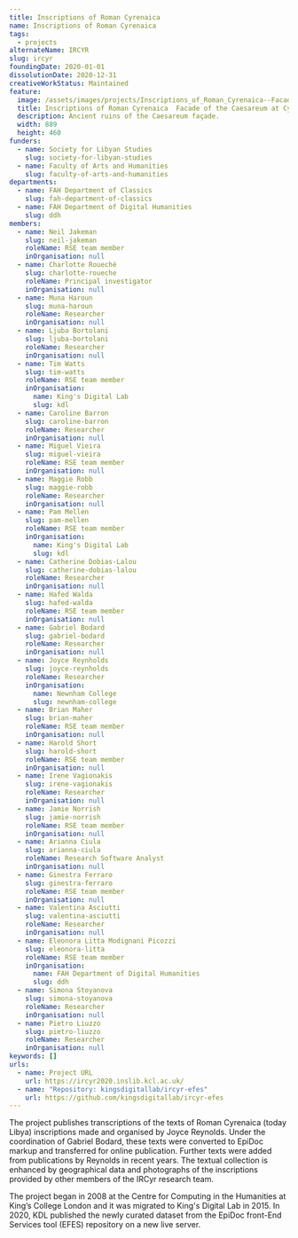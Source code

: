 ```yaml
---
title: Inscriptions of Roman Cyrenaica
name: Inscriptions of Roman Cyrenaica
tags:
  - projects
alternateName: IRCYR
slug: ircyr
foundingDate: 2020-01-01
dissolutionDate: 2020-12-31
creativeWorkStatus: Maintained
feature:
  image: /assets/images/projects/Inscriptions_of_Roman_Cyrenaica--Facade-of-the-Caesareum-at-Cyrene.png
  title: Inscriptions of Roman Cyrenaica  Facade of the Caesareum at Cyrene
  description: Ancient ruins of the Caesareum façade.
  width: 889
  height: 460
funders:
  - name: Society for Libyan Studies
    slug: society-for-libyan-studies
  - name: Faculty of Arts and Humanities
    slug: faculty-of-arts-and-humanities
departments:
  - name: FAH Department of Classics
    slug: fah-department-of-classics
  - name: FAH Department of Digital Humanities
    slug: ddh
members:
  - name: Neil Jakeman
    slug: neil-jakeman
    roleName: RSE team member
    inOrganisation: null
  - name: Charlotte Roueché
    slug: charlotte-roueche
    roleName: Principal investigator
    inOrganisation: null
  - name: Muna Haroun
    slug: muna-haroun
    roleName: Researcher
    inOrganisation: null
  - name: Ljuba Bortolani
    slug: ljuba-bortolani
    roleName: Researcher
    inOrganisation: null
  - name: Tim Watts
    slug: tim-watts
    roleName: RSE team member
    inOrganisation:
      name: King's Digital Lab
      slug: kdl
  - name: Caroline Barron
    slug: caroline-barron
    roleName: Researcher
    inOrganisation: null
  - name: Miguel Vieira
    slug: miguel-vieira
    roleName: RSE team member
    inOrganisation: null
  - name: Maggie Robb
    slug: maggie-robb
    roleName: Researcher
    inOrganisation: null
  - name: Pam Mellen
    slug: pam-mellen
    roleName: RSE team member
    inOrganisation:
      name: King's Digital Lab
      slug: kdl
  - name: Catherine Dobias-Lalou
    slug: catherine-dobias-lalou
    roleName: Researcher
    inOrganisation: null
  - name: Hafed Walda
    slug: hafed-walda
    roleName: RSE team member
    inOrganisation: null
  - name: Gabriel Bodard
    slug: gabriel-bodard
    roleName: Researcher
    inOrganisation: null
  - name: Joyce Reynholds
    slug: joyce-reynholds
    roleName: Researcher
    inOrganisation:
      name: Newnham College
      slug: newnham-college
  - name: Brian Maher
    slug: brian-maher
    roleName: RSE team member
    inOrganisation: null
  - name: Harold Short
    slug: harold-short
    roleName: RSE team member
    inOrganisation: null
  - name: Irene Vagionakis
    slug: irene-vagionakis
    roleName: Researcher
    inOrganisation: null
  - name: Jamie Norrish
    slug: jamie-norrish
    roleName: RSE team member
    inOrganisation: null
  - name: Arianna Ciula
    slug: arianna-ciula
    roleName: Research Software Analyst
    inOrganisation: null
  - name: Ginestra Ferraro
    slug: ginestra-ferraro
    roleName: RSE team member
    inOrganisation: null
  - name: Valentina Asciutti
    slug: valentina-asciutti
    roleName: Researcher
    inOrganisation: null
  - name: Eleonora Litta Modignani Picozzi
    slug: eleonora-litta
    roleName: RSE team member
    inOrganisation:
      name: FAH Department of Digital Humanities
      slug: ddh
  - name: Simona Stoyanova
    slug: simona-stoyanova
    roleName: Researcher
    inOrganisation: null
  - name: Pietro Liuzzo
    slug: pietro-liuzzo
    roleName: Researcher
    inOrganisation: null
keywords: []
urls:
  - name: Project URL
    url: https://ircyr2020.inslib.kcl.ac.uk/
  - name: "Repository: kingsdigitallab/ircyr-efes"
    url: https://github.com/kingsdigitallab/ircyr-efes
---
```


The project publishes transcriptions of the texts of Roman Cyrenaica (today Libya) inscriptions made and organised by Joyce Reynolds. Under the coordination of Gabriel Bodard, these texts were converted to EpiDoc markup and transferred for online publication. Further texts were added from publications by Reynolds in recent years. The textual collection is enhanced by geographical data and photographs of the inscriptions provided by other members of the IRCyr research team.

The project began in 2008 at the Centre for Computing in the Humanities at King’s College London and it was migrated to King's Digital Lab in 2015. In 2020, KDL published the newly curated dataset from the EpiDoc front-End Services tool (EFES) repository on a new live server.
